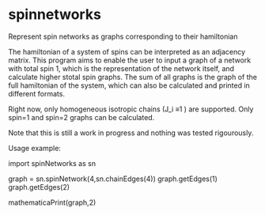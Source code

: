 # spinnetworks
Represent spin networks as graphs corresponding to their hamiltonian

The hamiltonian of a system of spins can be interpreted as an adjacency matrix. This program aims to enable the user to input a graph of a network with total spin 1, which is the representation of the network itself, and calculate higher stotal spin graphs. The sum of all graphs is the graph of the full hamiltonian of the system, which can also be calculated and printed in different formats.

Right now, only homogeneous isotropic chains (J_i ≡1 ) are supported. Only spin=1 and spin=2 graphs can be calculated.

Note that this is still a work in progress and nothing was tested rigourously.

Usage example:

import spinNetworks as sn

graph = sn.spinNetwork(4,sn.chainEdges(4))
graph.getEdges(1)
graph.getEdges(2)

mathematicaPrint(graph,2)
